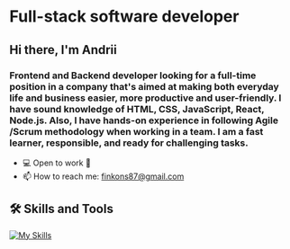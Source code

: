 # Full-stack software developer

## Hi there, I'm Andrii

### Frontend and Backend developer looking for a full-time position in a company that's aimed at making both everyday life and business easier, more productive and user-friendly. I have sound knowledge of HTML, CSS, JavaScript, React, Node.js. Also, I have hands-on experience in following Agile /Scrum methodology when working in a team. I am a fast learner, responsible, and ready for challenging tasks.

- 💻 Open to work 💚
- 📫 How to reach me: finkons87@gmail.com

## 🛠 Skills and Tools

[![My Skills](https://skillicons.dev/icons?i=js,ts,html,css,nodejs,react,nextjs,mongodb,express,redux,materialui,emotion,docker,aws,gcp,git,figma,webpack&perline=8)](https://skillicons.dev)
